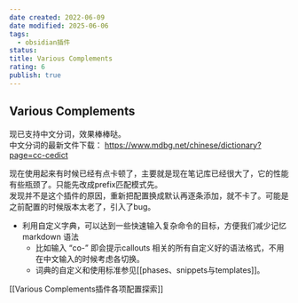 ```yaml
---
date created: 2022-06-09
date modified: 2025-06-06
tags:
  - obsidian插件
status:
title: Various Complements
rating: 6
publish: true
---
```


## Various Complements

现已支持中文分词，效果棒棒哒。  
中文分词的最新文件下载： https://www.mdbg.net/chinese/dictionary?page=cc-cedict

现在使用起来有时候已经有点卡顿了，主要就是现在笔记库已经很大了，它的性能有些瓶颈了。只能先改成prefix匹配模式先。  
发现并不是这个插件的原因，重新把配置换成默认再逐条添加，就不卡了。可能是之前配置的时候版本太老了，引入了bug。

- 利用自定义字典，可以达到一些快速输入复杂命令的目标，方便我们减少记忆 markdown 语法
	- 比如输入 “co-” 即会提示callouts 相关的所有自定义好的语法格式，不用在中文输入的时候考虑各切换。
	- 词典的自定义和使用标准参见[[phases、snippets与templates]]。

[[Various Complements插件各项配置探索]]
